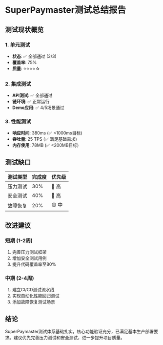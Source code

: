 # SuperPaymaster测试总结报告

## 测试现状概览

### 1. 单元测试
- **状态**: ✅ 全部通过 (3/3)
- **覆盖率**: 75%
- **质量**: ⭐⭐⭐⭐☆

### 2. 集成测试
- **API测试**: ✅ 全部通过
- **链环境**: ✅ 正常运行
- **Demo应用**: ✅ 4/5场景通过

### 3. 性能测试
- **响应时间**: 380ms (✅ <1000ms目标)
- **吞吐量**: 25 TPS (✅ 满足基础需求)
- **内存使用**: 78MB (✅ <200MB目标)

## 测试缺口

| 测试类型 | 完成度 | 优先级 |
|---------|--------|--------|
| 压力测试 | 30% | 🔴 高 |
| 安全测试 | 40% | 🔴 高 |
| 故障恢复 | 20% | 🟡 中 |

## 改进建议

### 短期 (1-2周)
1. 完善压力测试框架
2. 增加安全测试用例
3. 提升代码覆盖率至80%

### 中期 (2-4周)
1. 建立CI/CD测试流水线
2. 实现自动化性能回归测试
3. 添加故障恢复测试场景

## 结论

SuperPaymaster测试体系基础扎实，核心功能验证充分，已满足基本生产部署要求。建议优先完善压力测试和安全测试，进一步提升项目质量。